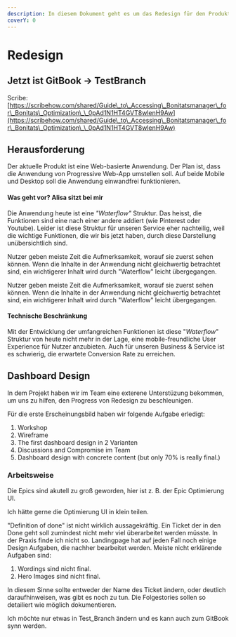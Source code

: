 ```yaml
---
description: In diesem Dokument geht es um das Redesign für den Produkt.
coverY: 0
---
```


# Redesign

## Jetzt ist GitBook -> TestBranch

Scribe: [https://scribehow.com/shared/Guide\_to\_Accessing\_Bonitatsmanager\_for\_Bonitats\_Optimization\_\_0pAd1N1HT4GVT8wlenH9Aw](https://scribehow.com/shared/Guide\_to\_Accessing\_Bonitatsmanager\_for\_Bonitats\_Optimization\_\_0pAd1N1HT4GVT8wlenH9Aw)



## Herausforderung

Der aktuelle Produkt ist eine Web-basierte Anwendung. Der Plan ist, dass die Anwendung von Progressive Web-App umstellen soll. Auf beide Mobile und Desktop soll die Anwendung einwandfrei funktionieren.

#### Was geht vor? Alisa sitzt bei mir

Die Anwendung heute ist eine _"Waterflow"_ Struktur. Das heisst, die Funktionen sind eine nach einer andere addiert (wie Pinterest oder Youtube). Leider ist diese Struktur für unseren Service eher nachteilig, weil die wichtige Funktionen, die wir bis jetzt haben, durch diese Darstellung unübersichtlich sind.

Nutzer geben meiste Zeit die Aufmerksamkeit, worauf sie zuerst sehen können. Wenn die Inhalte in der Anwendung nicht gleichwertig betrachtet sind, ein wichtigerer Inhalt wird durch "Waterflow" leicht übergegangen.

Nutzer geben meiste Zeit die Aufmerksamkeit, worauf sie zuerst sehen können. Wenn die Inhalte in der Anwendung nicht gleichwertig betrachtet sind, ein wichtigerer Inhalt wird durch "Waterflow" leicht übergegangen.

#### Technische Beschränkung

Mit der Entwicklung der umfangreichen Funktionen ist diese "_Waterflow_" Struktur von heute nicht mehr in der Lage, eine mobile-freundliche User Experience für Nutzer anzubieten. Auch für unseren Business & Service ist es schwierig, die erwartete Conversion Rate zu erreichen.

## Dashboard Design

In dem Projekt haben wir im Team eine exterene Unterstüzung bekommen, um uns zu hilfen, den Progress von Redesign zu beschleunigen.

Für die erste Erscheinungsbild haben wir folgende Aufgabe erledigt:

1. Workshop
2. Wireframe
3. The first dashboard design in 2 Varianten
4. Discussions and Compromise im Team
5. Dashboard design with concrete content (but only 70% is really final.)

### Arbeitsweise

Die Epics sind akutell zu groß geworden, hier ist z. B. der Epic Optimierung UI.

Ich hätte gerne die Optimierung UI in klein teilen.

"Definition of done" ist nicht wirklich aussagekräftig. Ein Ticket der in den Done geht soll zumindest nicht mehr viel überarbeitet werden müsste. In der Praxis finde ich nicht so. Landingpage hat auf jeden Fall noch einige Design Aufgaben, die nachher bearbeitet werden. Meiste nicht erklärende Aufgaben sind:

1. Wordings sind nicht final.
2. Hero Images sind nicht final.

In diesem Sinne sollte entweder der Name des Ticket ändern, oder deutlich daraufhinweisen, was gibt es noch zu tun. Die Folgestories sollen so detailiert wie möglich dokumentieren.

Ich möchte nur etwas in Test\_Branch ändern und es kann auch zum GitBook synn werden.
